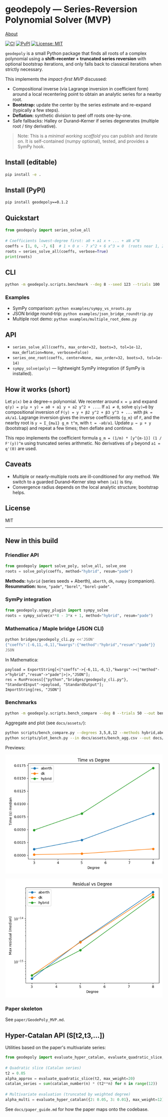 # geodepoly — Series-Reversion Polynomial Solver (MVP)

[About](ABOUT.md)

[![CI](https://github.com/ricfulop/geodepoly/workflows/CI/badge.svg)](https://github.com/ricfulop/geodepoly/actions)
[![PyPI](https://img.shields.io/pypi/v/geodepoly.svg)](https://pypi.org/project/geodepoly/)
[![License: MIT](https://img.shields.io/badge/License-MIT-yellow.svg)](LICENSE)

`geodepoly` is a small Python package that finds all roots of a complex polynomial
using a **shift–recenter + truncated series reversion** with optional bootstrap
iterations, and only falls back to classical iterations when strictly necessary.

This implements the *impact-first MVP* discussed:
- Compositional inverse (via Lagrange inversion in coefficient form) around a local
  recentering point to obtain an analytic series for a nearby root.
- **Bootstrap:** update the center by the series estimate and re-expand (typically a few steps).
- **Deflation:** synthetic division to peel off roots one-by-one.
- Safe fallbacks: Halley or Durand–Kerner if series degenerates (multiple root / tiny derivative).

> Note: This is a *minimal working scaffold* you can publish and iterate on.
> It is self-contained (numpy optional), tested, and provides a SymPy hook.

## Install (editable)

```bash
pip install -e .
```

## Install (PyPI)

```bash
pip install geodepoly==0.1.2
```

## Quickstart

```python
from geodepoly import series_solve_all

# Coefficients lowest-degree first: a0 + a1 x + ... + aN x^N
coeffs = [1, 0, -7, 6]  # 1 + 0 x - 7 x^2 + 6 x^3 = 0  (roots near 1, 2, 3 after rescale)
roots = series_solve_all(coeffs, verbose=True)
print(roots)
```

## CLI

```bash
python -m geodepoly.scripts.benchmark --deg 8 --seed 123 --trials 100
```

### Examples

- SymPy comparison: `python examples/sympy_vs_nroots.py`
- JSON bridge round‑trip: `python examples/json_bridge_roundtrip.py`
- Multiple root demo: `python examples/multiple_root_demo.py`

## API

- `series_solve_all(coeffs, max_order=32, boots=3, tol=1e-12, max_deflation=None, verbose=False)`
- `series_one_root(coeffs, center=None, max_order=32, boots=3, tol=1e-14)`
- `sympy_solve(poly)` — lightweight SymPy integration (if SymPy is installed).

## How it works (short)

Let `p(x)` be a degree-`n` polynomial. We recenter around `x = μ` and expand
`q(y) = p(μ + y) = a0 + a1 y + a2 y^2 + ...`. If `a1 ≠ 0`, solve `q(y)=0` by
compositional inversion of `F(y) = y + β2 y^2 + β3 y^3 + ...` with `βk = ak/a1`.
Lagrange inversion gives the inverse coefficients `{g_m}` of `F`, and the nearby
root is `y ≈ Σ_{m≥1} g_m t^m`, with `t = -a0/a1`. Update `μ ← μ + y` (bootstrap)
and repeat a few times; then deflate and continue.

This repo implements the coefficient formula
`g_m = (1/m) * [y^{m-1}] (1 / F'(y))^m` using truncated series arithmetic.
No derivatives of `p` beyond `a1 = q'(0)` are used.

## Caveats

- Multiple or nearly-multiple roots are ill-conditioned for *any* method.
  We switch to a guarded Durand–Kerner step when `|a1|` is tiny.
- Convergence radius depends on the local analytic structure; bootstrap helps.

## License

MIT

---

## New in this build

### Friendlier API
```python
from geodepoly import solve_poly, solve_all, solve_one
roots = solve_poly(coeffs, method="hybrid", resum="pade")
```

**Methods:** `hybrid` (series seeds + Aberth), `aberth`, `dk`, `numpy` (companion).  
**Resummation:** `None`, `"pade"`, `"borel"`, `"borel-pade"`.

### SymPy integration
```python
from geodepoly.sympy_plugin import sympy_solve
roots = sympy_solve(x**8 - 3*x + 1, method="hybrid", resum="pade")
```

### Mathematica / Maple bridge (JSON CLI)
```bash
python bridges/geodepoly_cli.py <<'JSON'
{"coeffs":[-6,11,-6,1],"kwargs":{"method":"hybrid","resum":"pade"}}
JSON
```
In Mathematica:
```wl
payload = ExportString[<|"coeffs"->{-6,11,-6,1},"kwargs"-><|"method"->"hybrid","resum"->"pade"|>|>,"JSON"];
res = RunProcess[{"python","bridges/geodepoly_cli.py"}, "StandardInput"->payload, "StandardOutput"];
ImportString[res, "JSON"]
```

### Benchmarks
```bash
python -m geodepoly.scripts.bench_compare --deg 8 --trials 50 --out bench_deg8.csv
```

Aggregate and plot (see `docs/assets/`):
```bash
python scripts/bench_compare.py --degrees 3,5,8,12 --methods hybrid,aberth,dk --trials 10 --out docs/assets/bench.csv --agg_out docs/assets/bench_agg.csv --resum auto
python scripts/plot_bench.py --in docs/assets/bench_agg.csv --out docs/assets
```

Previews:

![Time vs Degree](docs/assets/time_vs_degree.png)

![Residual vs Degree](docs/assets/residual_vs_degree.png)

### Paper skeleton
See `paper/GeodePoly_MVP.md`.

## Hyper-Catalan API (S[t2,t3,...])

Utilities based on the paper's multivariate series:

```python
from geodepoly import evaluate_hyper_catalan, evaluate_quadratic_slice, catalan_number

# Quadratic slice (Catalan series)
t2 = 0.05
alpha_approx = evaluate_quadratic_slice(t2, max_weight=20)
catalan_series = sum(catalan_number(n) * (t2**n) for n in range(12))

# Multivariate evaluation (truncated by weighted degree)
alpha_multi = evaluate_hyper_catalan({2: 0.05, 3: 0.01}, max_weight=12)
```

See `docs/paper_guide.md` for how the paper maps onto the codebase.
